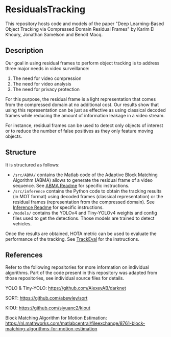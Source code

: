 # ResidualsTracking
This repository hosts code and models of the paper "Deep Learning-Based Object Tracking via Compressed Domain Residual Frames" by Karim El Khoury, Jonathan Samelson and Benoît Macq.

## Description

Our goal in using residual frames to perform object tracking is to address three major needs in video surveillance: 
1. The need for video compression
2. The need for video analysis
3. The need for privacy protection

For this purpose, the residual frame is a light representation that comes from the compressed domain at no additional cost. Our results show that using this representation can be just as effective as using classical decoded frames while reducing the amount of information leakage in a video stream.

For instance, residual frames can be used to detect only objects of interest or to reduce the number of false positives as they only feature moving objects.


## Structure

It is structured as follows:
- `/src/ABMA/` contains the Matlab code of the Adaptive Block Matching Algorithm (ABMA) allows to generate the residual frame of a video sequence. See [ABMA Readme](https://github.com/JonathanSamelson/ResidualsTracking/tree/main/src/ABMA/README.md) for specific instructions.
- `/src/inference` contains the Python code to obtain the tracking results (in MOT format) using decoded frames (classical representation) or the residual frames (representation from the compressed domain). See [Inference Readme](https://github.com/JonathanSamelson/ResidualsTracking/tree/main/src/inference/README.md) for specific instructions.
- `/models/` contains the YOLOv4 and Tiny-YOLOv4 weights and config files used to get the detections. Those models are trained to detect vehicles.

Once the results are obtained, HOTA metric can be used to evaluate the performance of the tracking. See [TrackEval](https://github.com/JonathonLuiten/TrackEval/blob/master/docs/MOTChallenge-Official/Readme.md) for the instructions.

## References

Refer to the following repositories for more information on individual algorithms. Part of the code present in this repository was adapted from those repositories, see individual source files for details.

YOLO & Tiny-YOLO: https://github.com/AlexeyAB/darknet

SORT: https://github.com/abewley/sort

KIOU: https://github.com/siyuanc2/kiout 

Block Matching Algorithm for Motion Estimation: https://nl.mathworks.com/matlabcentral/fileexchange/8761-block-matching-algorithms-for-motion-estimation


